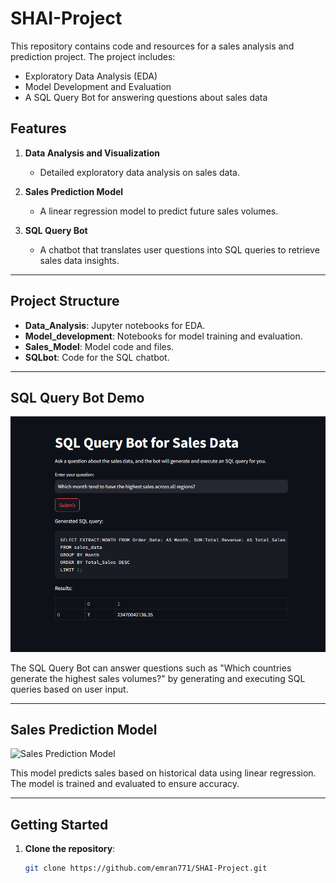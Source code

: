 # SHAI-Project

This repository contains code and resources for a sales analysis and prediction project. The project includes:
- Exploratory Data Analysis (EDA)
- Model Development and Evaluation
- A SQL Query Bot for answering questions about sales data

## Features

1. **Data Analysis and Visualization**
   - Detailed exploratory data analysis on sales data.
   
2. **Sales Prediction Model**
   - A linear regression model to predict future sales volumes.
   
3. **SQL Query Bot**
   - A chatbot that translates user questions into SQL queries to retrieve sales data insights.

---

## Project Structure

- **Data_Analysis**: Jupyter notebooks for EDA.
- **Model_development**: Notebooks for model training and evaluation.
- **Sales_Model**: Model code and files.
- **SQLbot**: Code for the SQL chatbot.

---

## SQL Query Bot Demo

![SQL Query Bot](images\sql.png)

The SQL Query Bot can answer questions such as "Which countries generate the highest sales volumes?" by generating and executing SQL queries based on user input.

---

## Sales Prediction Model

![Sales Prediction Model](path/to/prediction-model-image.png)

This model predicts sales based on historical data using linear regression. The model is trained and evaluated to ensure accuracy.

---

## Getting Started

1. **Clone the repository**:
   ```bash
   git clone https://github.com/emran771/SHAI-Project.git
